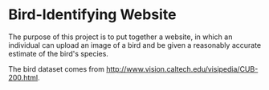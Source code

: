 # Bird-Identifying Website

The purpose of this project is to put together a website, in which an individual can upload an image of a bird and be given a reasonably accurate estimate of the bird's species.

The bird dataset comes from http://www.vision.caltech.edu/visipedia/CUB-200.html.
